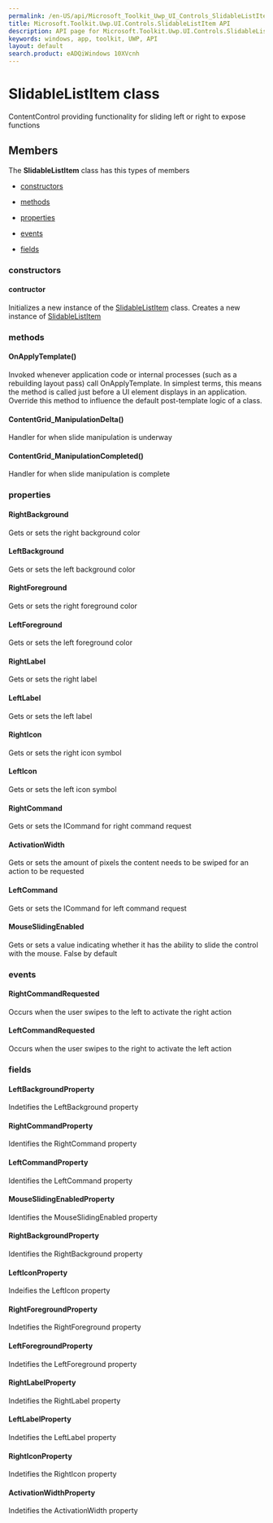 ```yaml
---
permalink: /en-US/api/Microsoft_Toolkit_Uwp_UI_Controls_SlidableListItem.htm
title: Microsoft.Toolkit.Uwp.UI.Controls.SlidableListItem API 
description: API page for Microsoft.Toolkit.Uwp.UI.Controls.SlidableListItem
keywords: windows, app, toolkit, UWP, API
layout: default
search.product: eADQiWindows 10XVcnh
---
```



# SlidableListItem class

ContentControl providing functionality for sliding left or right to expose functions

## Members

The **SlidableListItem** class has this types of members

* [constructors](#constructors)

* [methods](#methods)

* [properties](#properties)

* [events](#events)

* [fields](#fields)

### constructors

#### contructor

Initializes a new instance of the [SlidableListItem](Microsoft_Toolkit_Uwp_UI_Controls_SlidableListItem.htm) class. Creates a new instance of [SlidableListItem](Microsoft_Toolkit_Uwp_UI_Controls_SlidableListItem.htm)



### methods

#### OnApplyTemplate()

Invoked whenever application code or internal processes (such as a rebuilding layout pass) call OnApplyTemplate. In simplest terms, this means the method is called just before a UI element displays in an application. Override this method to influence the default post-template logic of a class.



#### ContentGrid_ManipulationDelta()

Handler for when slide manipulation is underway



#### ContentGrid_ManipulationCompleted()

Handler for when slide manipulation is complete



### properties

#### RightBackground

Gets or sets the right background color



#### LeftBackground

Gets or sets the left background color



#### RightForeground

Gets or sets the right foreground color



#### LeftForeground

Gets or sets the left foreground color



#### RightLabel

Gets or sets the right label



#### LeftLabel

Gets or sets the left label



#### RightIcon

Gets or sets the right icon symbol



#### LeftIcon

Gets or sets the left icon symbol



#### RightCommand

Gets or sets the ICommand for right command request



#### ActivationWidth

Gets or sets the amount of pixels the content needs to be swiped for an action to be requested



#### LeftCommand

Gets or sets the ICommand for left command request



#### MouseSlidingEnabled

Gets or sets a value indicating whether it has the ability to slide the control with the mouse. False by default



### events

#### RightCommandRequested

Occurs when the user swipes to the left to activate the right action



#### LeftCommandRequested

Occurs when the user swipes to the right to activate the left action



### fields

#### LeftBackgroundProperty

Indetifies the LeftBackground property



#### RightCommandProperty

Identifies the RightCommand property



#### LeftCommandProperty

Identifies the LeftCommand property



#### MouseSlidingEnabledProperty

Identifies the MouseSlidingEnabled property



#### RightBackgroundProperty

Identifies the RightBackground property



#### LeftIconProperty

Indeifies the LeftIcon property



#### RightForegroundProperty

Indetifies the RightForeground property



#### LeftForegroundProperty

Indetifies the LeftForeground property



#### RightLabelProperty

Indetifies the RightLabel property



#### LeftLabelProperty

Indetifies the LeftLabel property



#### RightIconProperty

Indetifies the RightIcon property



#### ActivationWidthProperty

Indetifies the ActivationWidth property


